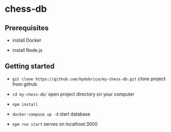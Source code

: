 # chess-db

## Prerequisites 

- install Docker

- install Node.js

## Getting started

- `git clone https://github.com/hpdobrica/my-chess-db.git` clone project from github

- `cd my-chess-db/` open project directory on your computer

- `npm install`

- `docker-compose up -d` start database

- `npm run start` serves on localhost:3000




